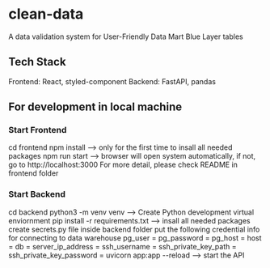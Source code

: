 # clean-data
A data validation system for User-Friendly Data Mart Blue Layer tables

## Tech Stack
Frontend: React, styled-component
Backend: FastAPI, pandas

## For development in local machine
### Start Frontend
cd frontend
npm install --> only for the first time to insall all needed packages
npm run start --> browser will open system automatically, if not, go to http://localhost:3000
For more detail, please check README in frontend folder

### Start Backend
cd backend
python3 -m venv venv --> Create Python development virtual enviornment
pip install -r requirements.txt --> insall all needed packages
create secrets.py file inside backend folder
put the following credential info for connecting to data warehouse
    pg_user = 
    pg_password = 
    pg_host = 
    host = 
    db = 
    server_ip_address = 
    ssh_username             = 
    ssh_private_key_path     = 
    ssh_private_key_password = 
uvicorn app:app --reload --> start the API
